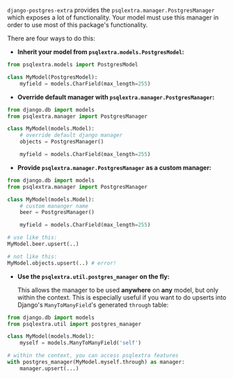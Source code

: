 `django-postgres-extra` provides the `psqlextra.manager.PostgresManager` which exposes a lot of functionality. Your model must use this manager in order to use most of this package's functionality.

There are four ways to do this:

* **Inherit your model from `psqlextra.models.PostgresModel`:**

```python
from psqlextra.models import PostgresModel

class MyModel(PostgresModel):
    myfield = models.CharField(max_length=255)
```


* **Override default manager with `psqlextra.manager.PostgresManager`:**

```python
from django.db import models
from psqlextra.manager import PostgresManager

class MyModel(models.Model):
    # override default django manager
    objects = PostgresManager()

    myfield = models.CharField(max_length=255)
```


* **Provide `psqlextra.manager.PostgresManager` as a custom manager:**

```python
from django.db import models
from psqlextra.manager import PostgresManager

class MyModel(models.Model):
    # custom mananger name
    beer = PostgresManager()

    myfield = models.CharField(max_length=255)

# use like this:
MyModel.beer.upsert(..)

# not like this:
MyModel.objects.upsert(..) # error!
```

* **Use the `psqlextra.util.postgres_manager` on the fly:**

    This allows the manager to be used **anywhere** on **any** model, but only within the context. This is especially useful if you want to do upserts into Django's `ManyToManyField`'s generated `through` table:

```python
from django.db import models
from psqlextra.util import postgres_manager

class MyModel(models.Model):
    myself = models.ManyToManyField('self')

# within the context, you can access psqlextra features
with postgres_manager(MyModel.myself.through) as manager:
    manager.upsert(...)
```
